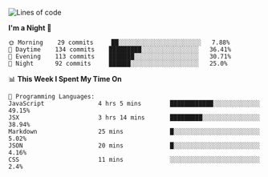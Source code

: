 <!--START_SECTION:waka-->
![Lines of code](https://img.shields.io/badge/From%20Hello%20World%20I%27ve%20Written-143930%20lines%20of%20code-blue)

**I'm a Night 🦉** 

```text
🌞 Morning    29 commits     ██░░░░░░░░░░░░░░░░░░░░░░░   7.88% 
🌆 Daytime    134 commits    █████████░░░░░░░░░░░░░░░░   36.41% 
🌃 Evening    113 commits    ███████░░░░░░░░░░░░░░░░░░   30.71% 
🌙 Night      92 commits     ██████░░░░░░░░░░░░░░░░░░░   25.0%

```


📊 **This Week I Spent My Time On** 

```text
💬 Programming Languages: 
JavaScript               4 hrs 5 mins        ████████████░░░░░░░░░░░░░   49.15% 
JSX                      3 hrs 14 mins       █████████░░░░░░░░░░░░░░░░   38.94% 
Markdown                 25 mins             █░░░░░░░░░░░░░░░░░░░░░░░░   5.02% 
JSON                     20 mins             █░░░░░░░░░░░░░░░░░░░░░░░░   4.16% 
CSS                      11 mins             ░░░░░░░░░░░░░░░░░░░░░░░░░   2.4%

```


<!--END_SECTION:waka-->
